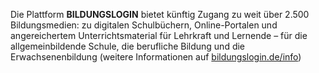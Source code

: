 Die Plattform __BILDUNGSLOGIN__ bietet künftig Zugang zu weit über 2.500 Bildungsmedien: zu digitalen Schulbüchern, Online-Portalen und angereichertem Unterrichtsmaterial für Lehrkraft und Lernende – für die allgemeinbildende Schule, die berufliche Bildung und die Erwachsenenbildung (weitere Informationen auf [bildungslogin.de/info](http://bildungslogin.de/info/))
